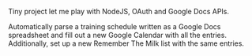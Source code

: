 Tiny project let me play with NodeJS, OAuth and Google Docs APIs.

Automatically parse a training schedule written as a Google Docs spreadsheet
and fill out a new Google Calendar with all the entries. Additionally, set up
a new Remember The Milk list with the same entries.

